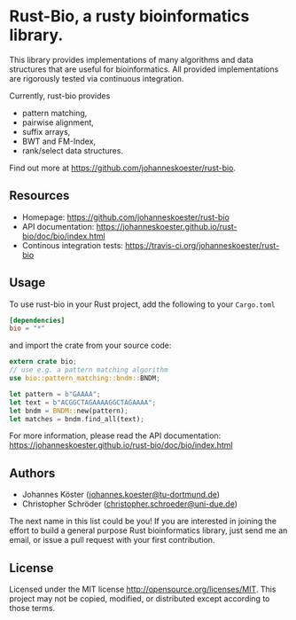 # Rust-Bio, a rusty bioinformatics library.

This library provides implementations of many algorithms and data structures
that are useful for bioinformatics.
All provided implementations are rigorously tested via continuous
integration.

Currently, rust-bio provides

* pattern matching,
* pairwise alignment,
* suffix arrays,
* BWT and FM-Index,
* rank/select data structures.

Find out more at https://github.com/johanneskoester/rust-bio.

## Resources

* Homepage: https://github.com/johanneskoester/rust-bio
* API documentation: https://johanneskoester.github.io/rust-bio/doc/bio/index.html
* Continous integration tests: https://travis-ci.org/johanneskoester/rust-bio

## Usage

To use rust-bio in your Rust project, add the following to your `Cargo.toml`

```toml
[dependencies]
bio = "*"
```

and import the crate from your source code:

```rust
extern crate bio;
// use e.g. a pattern matching algorithm
use bio::pattern_matching::bndm::BNDM;

let pattern = b"GAAAA";
let text = b"ACGGCTAGAAAAGGCTAGAAAA";
let bndm = BNDM::new(pattern);
let matches = bndm.find_all(text);
```

For more information, please read the API documentation: https://johanneskoester.github.io/rust-bio/doc/bio/index.html

## Authors 

* Johannes Köster (<johannes.koester@tu-dortmund.de>)
* Christopher Schröder (<christopher.schroeder@uni-due.de>)

The next name in this list could be you! If you are interested in joining the effort to build a general purpose Rust bioinformatics library, just send me an email, or issue a pull request with your first contribution.

## License

Licensed under the MIT license http://opensource.org/licenses/MIT. This project may not be copied, modified, or distributed except according to those terms.
